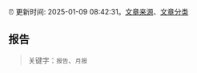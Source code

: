 :alarm_clock: 更新时间: 2025-01-09 08:42:31。[文章来源](/README.md)、[文章分类](/TAGS.md)

## 报告


> 关键字：`报告`、`月报`



